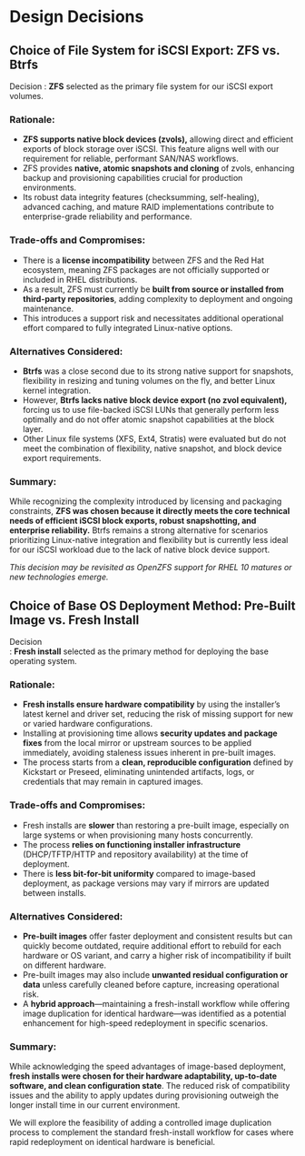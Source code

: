 # Design Decisions

## Choice of File System for iSCSI Export: ZFS vs. Btrfs

Decision
: **ZFS** selected as the primary file system for our iSCSI export volumes.

### Rationale:

- **ZFS supports native block devices (zvols),** allowing direct and efficient exports of block storage over iSCSI. This feature aligns well with our requirement for reliable, performant SAN/NAS workflows.
- ZFS provides **native, atomic snapshots and cloning** of zvols, enhancing backup and provisioning capabilities crucial for production environments.
- Its robust data integrity features (checksumming, self-healing), advanced caching, and mature RAID implementations contribute to enterprise-grade reliability and performance.

### Trade-offs and Compromises:

- There is a **license incompatibility** between ZFS and the Red Hat ecosystem, meaning ZFS packages are not officially supported or included in RHEL distributions.
- As a result, ZFS must currently be **built from source or installed from third-party repositories**, adding complexity to deployment and ongoing maintenance.
- This introduces a support risk and necessitates additional operational effort compared to fully integrated Linux-native options.

### Alternatives Considered:

- **Btrfs** was a close second due to its strong native support for snapshots, flexibility in resizing and tuning volumes on the fly, and better Linux kernel integration.
- However, **Btrfs lacks native block device export (no zvol equivalent),** forcing us to use file-backed iSCSI LUNs that generally perform less optimally and do not offer atomic snapshot capabilities at the block layer.
- Other Linux file systems (XFS, Ext4, Stratis) were evaluated but do not meet the combination of flexibility, native snapshot, and block device export requirements.

### Summary:

While recognizing the complexity introduced by licensing and packaging constraints, **ZFS was chosen because it directly meets the core technical needs of efficient iSCSI block exports, robust snapshotting, and enterprise reliability.** Btrfs remains a strong alternative for scenarios prioritizing Linux-native integration and flexibility but is currently less ideal for our iSCSI workload due to the lack of native block device support.

*This decision may be revisited as OpenZFS support for RHEL 10 matures or new technologies emerge.*

## Choice of Base OS Deployment Method: Pre-Built Image vs. Fresh Install

Decision  
: **Fresh install** selected as the primary method for deploying the base operating system.

### Rationale:

- **Fresh installs ensure hardware compatibility** by using the installer’s latest kernel and driver set, reducing the risk of missing support for new or varied hardware configurations.  
- Installing at provisioning time allows **security updates and package fixes** from the local mirror or upstream sources to be applied immediately, avoiding staleness issues inherent in pre-built images.  
- The process starts from a **clean, reproducible configuration** defined by Kickstart or Preseed, eliminating unintended artifacts, logs, or credentials that may remain in captured images.  

### Trade-offs and Compromises:

- Fresh installs are **slower** than restoring a pre-built image, especially on large systems or when provisioning many hosts concurrently.  
- The process **relies on functioning installer infrastructure** (DHCP/TFTP/HTTP and repository availability) at the time of deployment.  
- There is **less bit-for-bit uniformity** compared to image-based deployment, as package versions may vary if mirrors are updated between installs.  

### Alternatives Considered:

- **Pre-built images** offer faster deployment and consistent results but can quickly become outdated, require additional effort to rebuild for each hardware or OS variant, and carry a higher risk of incompatibility if built on different hardware.  
- Pre-built images may also include **unwanted residual configuration or data** unless carefully cleaned before capture, increasing operational risk.  
- A **hybrid approach**—maintaining a fresh-install workflow while offering image duplication for identical hardware—was identified as a potential enhancement for high-speed redeployment in specific scenarios.  

### Summary:

While acknowledging the speed advantages of image-based deployment, **fresh installs were chosen for their hardware adaptability, up-to-date software, and clean configuration state**. The reduced risk of compatibility issues and the ability to apply updates during provisioning outweigh the longer install time in our current environment. 
 
We will explore the feasibility of adding a controlled image duplication process to complement the standard fresh-install workflow for cases where rapid redeployment on identical hardware is beneficial.  


